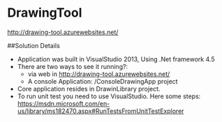 # DrawingTool
http://drawing-tool.azurewebsites.net/

##Solution Details

- Application was built in VisualStudio 2013, Using .Net framework 4.5
- There are two ways to see it running?: 
  - via web in http://drawing-tool.azurewebsites.net/
  - A console Application: /ConsoleDrawingApp project
- Core application resides in DrawinLibrary project.
- To run unit test you need to use VisualStudio. Here some steps: https://msdn.microsoft.com/en-us/library/ms182470.aspx#RunTestsFromUnitTestExplorer

